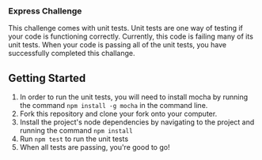 ### Express Challenge
This challenge comes with unit tests. Unit tests are one way of testing if your code is functioning correctly. Currently, this code is failing many of its unit tests. When your code is passing all of the unit tests, you have successfully completed this challange.

## Getting Started

1. In order to run the unit tests, you will need to install mocha by running the command `npm install -g mocha` in the command line.
2. Fork this repository and clone your fork onto your computer.
3. Install the project's node dependencies by navigating to the project and running the command `npm install`
4. Run `npm test` to run the unit tests
5. When all tests are passing, you're good to go! 
